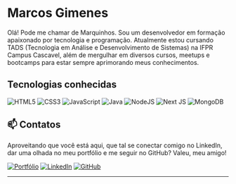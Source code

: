 # Marcos Gimenes
Olá! Pode me chamar de Marquinhos. Sou um desenvolvedor em formação apaixonado por tecnologia e programação.
Atualmente estou cursando TADS (Tecnologia em Análise e Desenvolvimento de Sistemas) na IFPR Campus Cascavel, além de mergulhar em diversos cursos, meetups e bootcamps para estar sempre aprimorando meus conhecimentos.

## Tecnologias conhecidas
![HTML5](https://img.shields.io/badge/HTML5-E34F26?style=for-the-badge&logo=html5&logoColor=white)
![CSS3](https://img.shields.io/badge/CSS3-1572B6?style=for-the-badge&logo=css3&logoColor=white
)
![JavaScript](https://img.shields.io/badge/JavaScript-323330?style=for-the-badge&logo=javascript&logoColor=F7DF1E
)
![Java](https://img.shields.io/badge/java-%23ED8B00.svg?style=for-the-badge&logo=openjdk&logoColor=white)
![NodeJS](https://img.shields.io/badge/node.js-6DA55F?style=for-the-badge&logo=node.js&logoColor=white)
![Next JS](https://img.shields.io/badge/Next-black?style=for-the-badge&logo=next.js&logoColor=white)
![MongoDB](https://img.shields.io/badge/MongoDB-%234ea94b.svg?style=for-the-badge&logo=mongodb&logoColor=white)

## 📫 Contatos
Aproveitando que você está aqui, que tal se conectar comigo no LinkedIn, dar uma olhada no meu portfólio e me seguir no GitHub? Valeu, meu amigo!

[![Portfólio](https://img.shields.io/badge/meu_portfolio-000?style=for-the-badge&logo=ko-fi&logoColor=white)](https://marcosgimenes.vercel.app/)
[![LinkedIn](https://img.shields.io/badge/LinkedIn-0077B5?style=for-the-badge&logo=linkedin&logoColor=white)](https://www.linkedin.com/in/marcosfgimenes)
[![GitHub](https://img.shields.io/badge/GitHub-100000?style=for-the-badge&logo=github&logoColor=white)](https://github.com/MarcosFGimenes)

---
